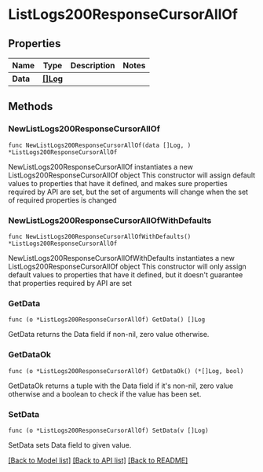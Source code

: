 # ListLogs200ResponseCursorAllOf

## Properties

Name | Type | Description | Notes
------------ | ------------- | ------------- | -------------
**Data** | [**[]Log**](Log.md) |  | 

## Methods

### NewListLogs200ResponseCursorAllOf

`func NewListLogs200ResponseCursorAllOf(data []Log, ) *ListLogs200ResponseCursorAllOf`

NewListLogs200ResponseCursorAllOf instantiates a new ListLogs200ResponseCursorAllOf object
This constructor will assign default values to properties that have it defined,
and makes sure properties required by API are set, but the set of arguments
will change when the set of required properties is changed

### NewListLogs200ResponseCursorAllOfWithDefaults

`func NewListLogs200ResponseCursorAllOfWithDefaults() *ListLogs200ResponseCursorAllOf`

NewListLogs200ResponseCursorAllOfWithDefaults instantiates a new ListLogs200ResponseCursorAllOf object
This constructor will only assign default values to properties that have it defined,
but it doesn't guarantee that properties required by API are set

### GetData

`func (o *ListLogs200ResponseCursorAllOf) GetData() []Log`

GetData returns the Data field if non-nil, zero value otherwise.

### GetDataOk

`func (o *ListLogs200ResponseCursorAllOf) GetDataOk() (*[]Log, bool)`

GetDataOk returns a tuple with the Data field if it's non-nil, zero value otherwise
and a boolean to check if the value has been set.

### SetData

`func (o *ListLogs200ResponseCursorAllOf) SetData(v []Log)`

SetData sets Data field to given value.



[[Back to Model list]](../README.md#documentation-for-models) [[Back to API list]](../README.md#documentation-for-api-endpoints) [[Back to README]](../README.md)


